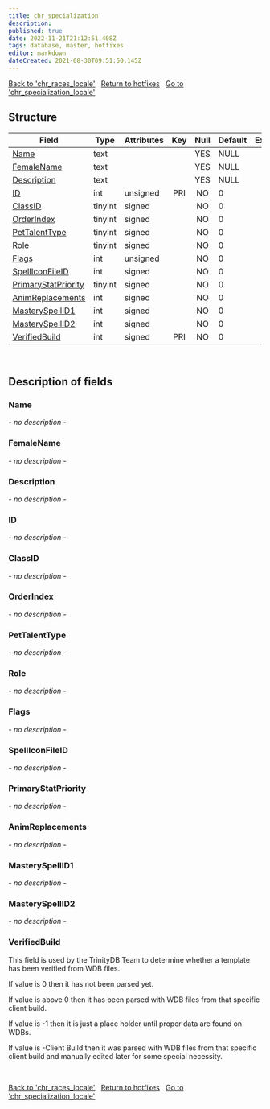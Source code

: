 ```yaml
---
title: chr_specialization
description: 
published: true
date: 2022-11-21T21:12:51.408Z
tags: database, master, hotfixes
editor: markdown
dateCreated: 2021-08-30T09:51:50.145Z
---
```


<a href="https://trinitycore.info/en/database/master/hotfixes/chr_races_locale" class="mt-5 v-btn v-btn--depressed v-btn--flat v-btn--outlined theme--light v-size--default darkblue--text text--lighten-3"><span class="v-btn__content"><i aria-hidden="true" class="v-icon notranslate v-icon--left mdi mdi-arrow-left theme--light"></i><span>Back to 'chr_races_locale'</span></span></a>&nbsp;&nbsp;&nbsp;<a href="https://trinitycore.info/en/database/master/hotfixes/home" class="mt-5 v-btn v-btn--depressed v-btn--flat v-btn--outlined theme--light v-size--default darkblue--text text--lighten-3"><span class="v-btn__content"><i aria-hidden="true" class="v-icon notranslate v-icon--left mdi mdi-home-outline theme--light"></i><span>Return to hotfixes</span></span></a>&nbsp;&nbsp;&nbsp;<a href="https://trinitycore.info/en/database/master/hotfixes/chr_specialization_locale" class="mt-5 v-btn v-btn--depressed v-btn--flat v-btn--outlined theme--light v-size--default darkblue--text text--lighten-3"><span class="v-btn__content"><span>Go to 'chr_specialization_locale'</span><i aria-hidden="true" class="v-icon notranslate v-icon--right mdi mdi-arrow-right theme--light"></i></span></a>

## Structure

| Field | Type | Attributes | Key | Null | Default | Extra | Comment |
| --- | --- | --- | :---: | :---: | --- | --- | --- |
| [Name](#name) | text |  |  | YES | NULL |  |  |
| [FemaleName](#femalename) | text |  |  | YES | NULL |  |  |
| [Description](#description) | text |  |  | YES | NULL |  |  |
| [ID](#id) | int | unsigned | PRI | NO | 0 |  |  |
| [ClassID](#classid) | tinyint | signed |  | NO | 0 |  |  |
| [OrderIndex](#orderindex) | tinyint | signed |  | NO | 0 |  |  |
| [PetTalentType](#pettalenttype) | tinyint | signed |  | NO | 0 |  |  |
| [Role](#role) | tinyint | signed |  | NO | 0 |  |  |
| [Flags](#flags) | int | unsigned |  | NO | 0 |  |  |
| [SpellIconFileID](#spelliconfileid) | int | signed |  | NO | 0 |  |  |
| [PrimaryStatPriority](#primarystatpriority) | tinyint | signed |  | NO | 0 |  |  |
| [AnimReplacements](#animreplacements) | int | signed |  | NO | 0 |  |  |
| [MasterySpellID1](#masteryspellid1) | int | signed |  | NO | 0 |  |  |
| [MasterySpellID2](#masteryspellid2) | int | signed |  | NO | 0 |  |  |
| [VerifiedBuild](#verifiedbuild) | int | signed | PRI | NO | 0 |  |  |
&nbsp;
## Description of fields

### Name
*- no description -*
&nbsp;

### FemaleName
*- no description -*
&nbsp;

### Description
*- no description -*
&nbsp;

### ID
*- no description -*
&nbsp;

### ClassID
*- no description -*
&nbsp;

### OrderIndex
*- no description -*
&nbsp;

### PetTalentType
*- no description -*
&nbsp;

### Role
*- no description -*
&nbsp;

### Flags
*- no description -*
&nbsp;

### SpellIconFileID
*- no description -*
&nbsp;

### PrimaryStatPriority
*- no description -*
&nbsp;

### AnimReplacements
*- no description -*
&nbsp;

### MasterySpellID1
*- no description -*
&nbsp;

### MasterySpellID2
*- no description -*
&nbsp;

### VerifiedBuild
This field is used by the TrinityDB Team to determine whether a template has been verified from WDB files.

If value is 0 then it has not been parsed yet.

If value is above 0 then it has been parsed with WDB files from that specific client build.

If value is -1 then it is just a place holder until proper data are found on WDBs.

If value is -Client Build then it was parsed with WDB files from that specific client build and manually edited later for some special necessity.

&nbsp;

<a href="https://trinitycore.info/en/database/master/hotfixes/chr_races_locale" class="mt-5 v-btn v-btn--depressed v-btn--flat v-btn--outlined theme--light v-size--default darkblue--text text--lighten-3"><span class="v-btn__content"><i aria-hidden="true" class="v-icon notranslate v-icon--left mdi mdi-arrow-left theme--light"></i><span>Back to 'chr_races_locale'</span></span></a>&nbsp;&nbsp;&nbsp;<a href="https://trinitycore.info/en/database/master/hotfixes/home" class="mt-5 v-btn v-btn--depressed v-btn--flat v-btn--outlined theme--light v-size--default darkblue--text text--lighten-3"><span class="v-btn__content"><i aria-hidden="true" class="v-icon notranslate v-icon--left mdi mdi-home-outline theme--light"></i><span>Return to hotfixes</span></span></a>&nbsp;&nbsp;&nbsp;<a href="https://trinitycore.info/en/database/master/hotfixes/chr_specialization_locale" class="mt-5 v-btn v-btn--depressed v-btn--flat v-btn--outlined theme--light v-size--default darkblue--text text--lighten-3"><span class="v-btn__content"><span>Go to 'chr_specialization_locale'</span><i aria-hidden="true" class="v-icon notranslate v-icon--right mdi mdi-arrow-right theme--light"></i></span></a>

